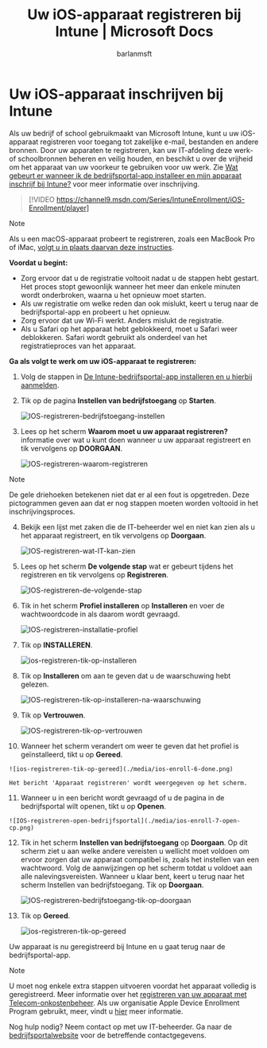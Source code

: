 ﻿---
title: Uw iOS-apparaat registreren bij Intune | Microsoft Docs
description: Informatie over hoe u een iOS-apparaat bij Intune kunt inschrijven
keywords: 
author: barlanmsft
ms.author: barlan
manager: angrobe
ms.date: 07/06/2017
ms.topic: article
ms.prod: 
ms.service: microsoft-intune
ms.technology: 
ms.assetid: 6eeec7aa-1b07-4ce3-894c-13e09b89bdd4
searchScope: User help
ROBOTS: 
ms.reviewer: esmich
ms.suite: ems
ms.custom: intune-enduser
ms.openlocfilehash: 4d7ad138a8aa59ceeff00866469e59e2e1d19520
ms.sourcegitcommit: 2a6ad3c233d15a9fb441362105f64b2bdd550c34
ms.translationtype: HT
ms.contentlocale: nl-NL
ms.lasthandoff: 07/13/2017
---
# <a name="enroll-your-ios-device-in-intune"></a>Uw iOS-apparaat inschrijven bij Intune

Als uw bedrijf of school gebruikmaakt van Microsoft Intune, kunt u uw iOS-apparaat registreren voor toegang tot zakelijke e-mail, bestanden en andere bronnen. Door uw apparaten te registreren, kan uw IT-afdeling deze werk- of schoolbronnen beheren en veilig houden, en beschikt u over de vrijheid om het apparaat van uw voorkeur te gebruiken voor uw werk. Zie [Wat gebeurt er wanneer ik de bedrijfsportal-app installeer en mijn apparaat inschrijf bij Intune?](what-happens-if-you-install-the-company-portal-app-and-enroll-your-device-in-intune-ios.md) voor meer informatie over inschrijving.

> [!VIDEO https://channel9.msdn.com/Series/IntuneEnrollment/iOS-Enrollment/player]

> [!NOTE]
> Als u een macOS-apparaat probeert te registreren, zoals een MacBook Pro of iMac, [volgt u in plaats daarvan deze instructies](enroll-your-device-in-intune-macos.md).

**Voordat u begint:**

- Zorg ervoor dat u de registratie voltooit nadat u de stappen hebt gestart. Het proces stopt gewoonlijk wanneer het meer dan enkele minuten wordt onderbroken, waarna u het opnieuw moet starten.
- Als uw registratie om welke reden dan ook mislukt, keert u terug naar de bedrijfsportal-app en probeert u het opnieuw.
- Zorg ervoor dat uw Wi-Fi werkt. Anders mislukt de registratie.
- Als u Safari op het apparaat hebt geblokkeerd, moet u Safari weer deblokkeren. Safari wordt gebruikt als onderdeel van het registratieproces van het apparaat.


**Ga als volgt te werk om uw iOS-apparaat te registreren:**

1.  Volg de stappen in [De Intune-bedrijfsportal-app installeren en u hierbij aanmelden](install-and-sign-in-to-the-intune-company-portal-app-ios.md).

2. Tik op de pagina **Instellen van bedrijfstoegang** op **Starten**.

    ![IOS-registreren-bedrijfstoegang-instellen](./media/ios-enroll-1a-comp-access-setup.png)

3. Lees op het scherm **Waarom moet u uw apparaat registreren?** informatie over wat u kunt doen wanneer u uw apparaat registreert en tik vervolgens op **DOORGAAN**.

    ![IOS-registreren-waarom-registreren](./media/ios-enroll-1b-why-enroll.png)

  > [!NOTE]
  > De gele driehoeken betekenen niet dat er al een fout is opgetreden. Deze pictogrammen geven aan dat er nog stappen moeten worden voltooid in het inschrijvingsproces.

4. Bekijk een lijst met zaken die de IT-beheerder wel en niet kan zien als u het apparaat registreert, en tik vervolgens op **Doorgaan**.

    ![IOS-registreren-wat-IT-kan-zien](./media/ios-enroll-1c-we-care-privacy.png)

5.  Lees op het scherm **De volgende stap** wat er gebeurt tijdens het registreren en tik vervolgens op **Registreren**.

    ![IOS-registreren-de-volgende-stap](./media/ios-enroll-1d-what-comes-next.png)

6.  Tik in het scherm **Profiel installeren** op **Installeren** en voer de wachtwoordcode in als daarom wordt gevraagd.

    ![IOS-registreren-installatie-profiel](./media/ios-enroll-2-mgt-profile-install.png)

7.  Tik op **INSTALLEREN**.

    ![ios-registreren-tik-op-installeren](./media/ios-enroll-3-mgt-profile-install-2.png)    

8.  Tik op **Installeren** om aan te geven dat u de waarschuwing hebt gelezen.

    ![IOS-registreren-tik-op-installeren-na-waarschuwing](./media/ios-enroll-4-warning.png)

9.  Tik op **Vertrouwen**.

    ![IOS-registreren-tik-op-vertrouwen](./media/ios-enroll-5-trust.png)

10.  Wanneer het scherm verandert om weer te geven dat het profiel is geïnstalleerd, tikt u op **Gereed**.

    ![ios-registreren-tik-op-gereed](./media/ios-enroll-6-done.png)

    Het bericht 'Apparaat registreren' wordt weergegeven op het scherm.

11.  Wanneer u in een bericht wordt gevraagd of u de pagina in de bedrijfsportal wilt openen, tikt u op **Openen**.

    ![IOS-registreren-open-bedrijfsportal](./media/ios-enroll-7-open-cp.png)

12. Tik in het scherm **Instellen van bedrijfstoegang** op **Doorgaan**. Op dit scherm ziet u aan welke andere vereisten u wellicht moet voldoen om ervoor zorgen dat uw apparaat compatibel is, zoals het instellen van een wachtwoord. Volg de aanwijzingen op het scherm totdat u voldoet aan alle nalevingsvereisten. Wanneer u klaar bent, keert u terug naar het scherm Instellen van bedrijfstoegang. Tik op **Doorgaan**.

    ![IOS-registreren-bedrijfstoegang-tik-op-doorgaan](./media/ios-enroll-8-comp-access-setup-compliance.png)

13. Tik op **Gereed**.

    ![ios-registreren-tik-op-gereed](./media/ios-enroll-9-comp-access-setup-complete.png)

Uw apparaat is nu geregistreerd bij Intune en u gaat terug naar de bedrijfsportal-app.

> [!Note]
> U moet nog enkele extra stappen uitvoeren voordat het apparaat volledig is geregistreerd. Meer informatie over het [registreren van uw apparaat met Telecom-onkostenbeheer](enroll-your-device-with-telecom-expense-management-ios.md). Als uw organisatie Apple Device Enrollment Program gebruikt, meer, vindt u [hier](enroll-your-device-dep-ios.md) meer informatie.

Nog hulp nodig? Neem contact op met uw IT-beheerder. Ga naar de [bedrijfsportalwebsite](http://portal.manage.microsoft.com) voor de betreffende contactgegevens.

